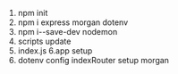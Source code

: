 1. npm init
2. npm i express morgan dotenv
3. npm i--save-dev nodemon
4. scripts update
5. index.js
6.app setup
7. dotenv config
indexRouter setup
morgan